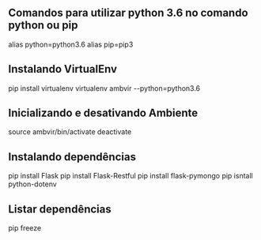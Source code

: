 ## Comandos para utilizar python 3.6 no comando python ou pip 
alias python=python3.6
alias pip=pip3

## Instalando VirtualEnv
pip install virtualenv
virtualenv ambvir --python=python3.6

## Inicializando e desativando Ambiente 
source ambvir/bin/activate
deactivate

## Instalando dependências
pip install Flask
pip install Flask-Restful
pip install flask-pymongo
pip isntall python-dotenv

## Listar dependências
pip freeze


